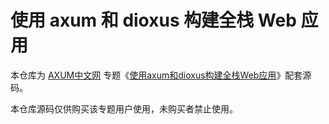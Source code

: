 # 使用 axum 和 dioxus 构建全栈 Web 应用

本仓库为 [AXUM中文网](https://axum.eu.org) 专题《[使用axum和dioxus构建全栈Web应用](https://axum.eu.org/subject/dioxus)》配套源码。

本仓库源码仅供购买该专题用户使用，未购买者禁止使用。
